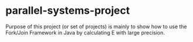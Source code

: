 # parallel-systems-project
Purpose of this project (or set of projects) is mainly to show how to use the Fork/Join Framework in Java by calculating E with large precision.
